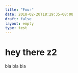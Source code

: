 ```yaml
---
title: "Four"
date: 2018-02-20T18:29:35+08:00
draft: false
layout: empty
type: test
---
```


# hey there z2 #

bla bla bla
